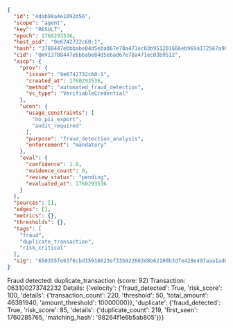 ```json
{
  "id": "4dab98a4e1092d56",
  "scope": "agent",
  "key": "RESULT",
  "epoch": 1760293536,
  "host_pid": "9e6742732c60:1",
  "hash": "3788447ebbbabe84d5ebad67e78a471ec03b951201666eb969a172567a90998d",
  "cid": "QmV13788447ebbbabe84d5ebad67e78a471ec03b9512",
  "aicp": {
    "prov": {
      "issuer": "9e6742732c60:1",
      "created_at": 1760293536,
      "method": "automated_fraud_detection",
      "vc_type": "VerifiableCredential"
    },
    "ucon": {
      "usage_constraints": [
        "no_pii_export",
        "audit_required"
      ],
      "purpose": "fraud_detection_analysis",
      "enforcement": "mandatory"
    },
    "eval": {
      "confidence": 1.0,
      "evidence_count": 0,
      "review_status": "pending",
      "evaluated_at": 1760293536
    }
  },
  "sources": [],
  "edges": [],
  "metrics": {},
  "thresholds": {},
  "tags": [
    "fraud",
    "duplicate_transaction",
    "risk_critical"
  ],
  "sig": "650355fe63f6cbd35916623ef33b922663d8b62100b3dfe428e497aaa1ad020f"
}
```

Fraud detected: duplicate_transaction (score: 92)
Transaction: 063100273742232
Details: {'velocity': {'fraud_detected': True, 'risk_score': 100, 'details': {'transaction_count': 220, 'threshold': 50, 'total_amount': 46381940, 'amount_threshold': 10000000}}, 'duplicate': {'fraud_detected': True, 'risk_score': 85, 'details': {'duplicate_count': 219, 'first_seen': 1760285765, 'matching_hash': '98264f1e6b5ab805'}}}